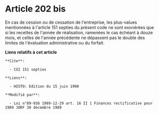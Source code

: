 # Article 202 bis

En cas de cession ou de cessation de l'entreprise, les plus-values mentionnées à l'article 151 septies du présent code ne
sont exonérées que si les recettes de l'année de réalisation, ramenées le cas échéant à douze mois, et celles de l'année
précédente ne dépassent pas le double des limites de l'évaluation administrative ou du forfait.

**Liens relatifs à cet article**

	**Cite**:

	  - CGI 151 septies

	**Liens**:

	  - HISTO: Edition du 15 juin 1990

	**Modifié par**:

	  - Loi n°89-936 1989-12-29 art. 16 II 1 Finances rectificative pour 1989 JORF 30 décembre 1989
